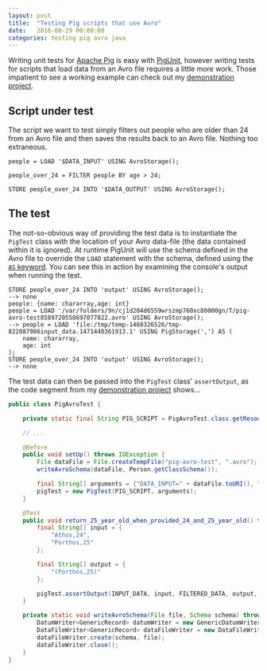 ```yaml
---
layout: post
title:  "Testing Pig scripts that use Avro"
date:   2016-08-29 00:00:00
categories: testing pig avro java
---
```


Writing unit tests for [Apache Pig](https://pig.apache.org/) is easy with [PigUnit](https://pig.apache.org/docs/r0.8.1/pigunit.html), however writing tests for scripts that load data from an
Avro file requires a little more work. Those impatient to see a working example can check out my
[demonstration project](https://github.com/SketchingDev/PigScript-Avro-Test).

## Script under test

The script we want to test simply filters out people who are older than 24 from an Avro file and then saves the
results back to an Avro file. Nothing too extraneous.

```
people = LOAD '$DATA_INPUT' USING AvroStorage();

people_over_24 = FILTER people BY age > 24;

STORE people_over_24 INTO '$DATA_OUTPUT' USING AvroStorage();
```

## The test

The not-so-obvious way of providing the test data is to instantiate the `PigTest` class with the location of your Avro
data-file (the data contained within it is ignored). At runtime PigUnit will use the schema defined in the Avro file to
override the `LOAD` statement with the schema, defined using the
[`AS` keyword](https://pig.apache.org/docs/r0.7.0/piglatin_ref2.html#LOAD). You can see this in action by examining
the console's output when running the test.

```
STORE people_over_24 INTO 'output' USING AvroStorage();
--> none
people: {name: chararray,age: int}
people = LOAD '/var/folders/9n/cj1d204d6559wrszmp760xc80000gn/T/pig-avro-test8589720558697077822.avro' USING AvroStorage();
--> people = LOAD 'file:/tmp/temp-1468326526/tmp-822087986input_data.1471440361913.1' USING PigStorage(',') AS (
    name: chararray,
    age: int
);
STORE people_over_24 INTO 'output' USING AvroStorage();
--> none
```

The test data can then be passed into the `PigTest` class' `assertOutput`, as the code segment from my
[demonstration project](https://github.com/SketchingDev/PigScript-Avro-Test) shows...

```java
public class PigAvroTest {

    private static final String PIG_SCRIPT = PigAvroTest.class.getResource("filter_people_over_24.pig").getPath();

    // ...

    @Before
    public void setUp() throws IOException {
        File dataFile = File.createTempFile("pig-avro-test", ".avro");
        writeAvroSchema(dataFile, Person.getClassSchema());

        final String[] arguments = {"DATA_INPUT=" + dataFile.toURI(), "DATA_OUTPUT=output"};
        pigTest = new PigTest(PIG_SCRIPT, arguments);
    }

    @Test
    public void return_25_year_old_when_provided_24_and_25_year_old() throws Throwable {
        final String[] input = {
            "Athos,24",
            "Porthos,25"
        };

        final String[] output = {
            "(Porthos,25)"
        };

        pigTest.assertOutput(INPUT_DATA, input, FILTERED_DATA, output, DELIMITER);
    }

    private static void writeAvroSchema(File file, Schema schema) throws IOException {
        DatumWriter<GenericRecord> datumWriter = new GenericDatumWriter<GenericRecord>(schema);
        DataFileWriter<GenericRecord> dataFileWriter = new DataFileWriter<GenericRecord>(datumWriter);
        dataFileWriter.create(schema, file);
        dataFileWriter.close();
    }
}

```
